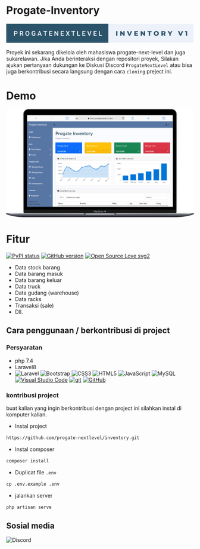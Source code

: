 # Progate-Inventory

[![pembukaan](/public/progatenextlevel-inventory-v1.svg)](https://forthebadge.com)

Proyek ini sekarang dikelola oleh mahasiswa progate-next-level dan juga sukarelawan. Jika Anda berinteraksi dengan repositori proyek, Silakan ajukan pertanyaan dukungan ke Diskusi Discord `ProgateNextLevel` atau bisa juga berkontribusi secara langsung dengan cara `cloning` preject ini.

# Demo

![demo](/public/laptop.png)

# Fitur
[![PyPI status](https://img.shields.io/pypi/status/ansicolortags.svg)](https://pypi.python.org/pypi/ansicolortags/) [![GitHub version](https://badge.fury.io/gh/Naereen%2FStrapDown.js.svg)](https://github.com/Naereen/StrapDown.js) [![Open Source Love svg2](https://badges.frapsoft.com/os/v2/open-source.svg?v=103)](https://github.com/ellerbrock/open-source-badges/)

- Data stock barang
- Data barang masuk
- Data barang keluar
- Data truck
- Data gudang (warehouse)
- Data racks
- Transaksi (sale)
- Dll.


## Cara penggunaan / berkontribusi di project
### Persyaratan
 - php 7.4
 - Laravel8
  - ![Laravel ](https://img.shields.io/badge/laravel-%23FF2D20.svg?logo=laravel&logoColor=white&style=for-the-badge) ![Bootstrap](https://img.shields.io/badge/bootstrap-%23563D7C.svg?logo=bootstrap&logoColor=white&style=for-the-badge) ![CSS3](https://img.shields.io/badge/css3-%231572B6.svg?logo=css3&logoColor=white&style=for-the-badge) ![HTML5](https://img.shields.io/badge/html5-%23E34F26.svg?logo=html5&logoColor=white&style=for-the-badge) ![JavaScript](https://img.shields.io/badge/javascript-%23323330.svg?logo=javascript&logoColor=%23F7DF1E&style=for-the-badge) ![MySQL](https://img.shields.io/badge/mysql-%2300f.svg?logo=mysql&logoColor=white&style=for-the-badge) 
 [![Visual Studio Code](https://img.shields.io/badge/--007ACC?logo=visual%20studio%20code&logoColor=ffffff)](https://code.visualstudio.com/) [![git](https://img.shields.io/badge/--F05032?logo=git&logoColor=ffffff)](http://git-scm.com/) [![GitHub](https://img.shields.io/badge/--181717?logo=github&logoColor=ffffff)](https://github.com/)

### kontribusi project

buat kalian yang ingin berkontribusi dengan project ini silahkan instal di komputer kalian.

- Instal project 
```md
https://github.com/progate-nextlevel/inventory.git
```
- Instal composer 
```md
composer install
```
- Duplicat file `.env`
 ```md 
 cp .env.example .env
 ```
- jalankan server
```md
php artisan serve
```

## Sosial media
![Discord](https://img.shields.io/badge/Progate-%237289DA.svg?logo=discord&logoColor=white&style=for-the-badge)